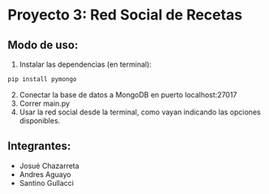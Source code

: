 # Proyecto 3: Red Social de Recetas

## Modo de  uso:
1. Instalar las dependencias (en terminal):
```bash
pip install pymongo
```
2. Conectar la base de datos a MongoDB en puerto localhost:27017
3. Correr main.py
4. Usar la red social desde la terminal, como vayan indicando las opciones disponibles.

## Integrantes:
- Josué Chazarreta
- Andres Aguayo
- Santino Gullacci